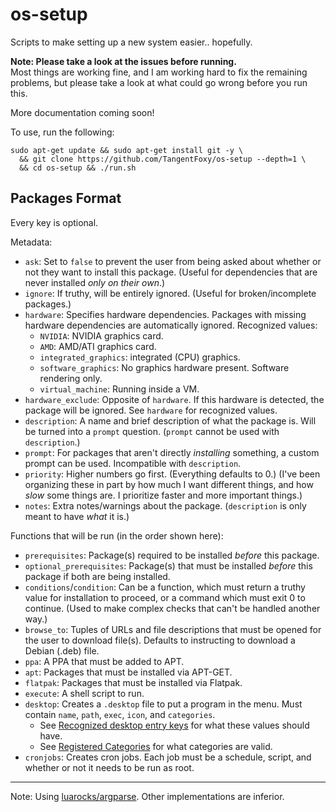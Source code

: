 # os-setup
Scripts to make setting up a new system easier.. hopefully.

**Note: Please take a look at the issues before running.**  
Most things are working fine, and I am working hard to fix the remaining
problems, but please take a look at what could go wrong before you run this.

More documentation coming soon!

To use, run the following:

```
sudo apt-get update && sudo apt-get install git -y \
  && git clone https://github.com/TangentFoxy/os-setup --depth=1 \
  && cd os-setup && ./run.sh
```

## Packages Format
Every key is optional.

Metadata:
- `ask`: Set to `false` to prevent the user from being asked about whether or not they want to install this package. (Useful for dependencies that are never installed *only on their own*.)
- `ignore`: If truthy, will be entirely ignored. (Useful for broken/incomplete packages.)
- `hardware`: Specifies hardware dependencies. Packages with missing hardware dependencies are automatically ignored. Recognized values:
  - `NVIDIA`: NVIDIA graphics card.
  - `AMD`: AMD/ATI graphics card.
  - `integrated_graphics`: integrated (CPU) graphics.
  - `software_graphics`: No graphics hardware present. Software rendering only.
  - `virtual_machine`: Running inside a VM.
- `hardware_exclude`: Opposite of `hardware`. If this hardware is detected, the package will be ignored. See `hardware` for recognized values.
- `description`: A name and brief description of what the package is. Will be turned into a `prompt` question. (`prompt` cannot be used with `description`.)
- `prompt`: For packages that aren't directly *installing* something, a custom prompt can be used. Incompatible with `description`.
- `priority`: Higher numbers go first. (Everything defaults to 0.) (I've been organizing these in part by how much I want different things, and how *slow* some things are. I prioritize faster and more important things.)
- `notes`: Extra notes/warnings about the package. (`description` is only meant to have *what* it is.)

Functions that will be run (in the order shown here):
- `prerequisites`: Package(s) required to be installed *before* this package.
- `optional_prerequisites`: Package(s) that must be installed *before* this package if both are being installed.
- `conditions`/`condition`: Can be a function, which must return a truthy value for installation to proceed, or a command which must exit 0 to continue. (Used to make complex checks that can't be handled another way.)
- `browse_to`: Tuples of URLs and file descriptions that must be opened for the user to download file(s). Defaults to instructing to download a Debian (.deb) file.
- `ppa`: A PPA that must be added to APT.
- `apt`: Packages that must be installed via APT-GET.
- `flatpak`: Packages that must be installed via Flatpak.
- `execute`: A shell script to run.
- `desktop`: Creates a `.desktop` file to put a program in the menu. Must contain `name`, `path`, `exec`, `icon`, and `categories`.
  - See [Recognized desktop entry keys](https://specifications.freedesktop.org/desktop-entry-spec/latest/recognized-keys.html) for what these values should have.
  - See [Registered Categories](https://specifications.freedesktop.org/menu-spec/latest/category-registry.html) for what categories are valid.
- `cronjobs`: Creates cron jobs. Each job must be a schedule, script, and whether or not it needs to be run as root.

---

Note: Using [luarocks/argparse](https://github.com/luarocks/argparse). Other implementations are inferior.
